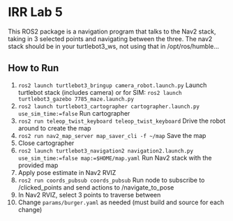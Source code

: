 # IRR Lab 5
This ROS2 package is a navigation program that talks to the Nav2 stack, taking in 3 selected points and navigating between the three. The nav2 stack should be in your turtlebot3_ws, not using that in /opt/ros/humble...

## How to Run
1. `ros2 launch turtlebot3_bringup camera_robot.launch.py` Launch turtlebot stack (includes camera) or for SIM: `ros2 launch turtlebot3_gazebo 7785_maze.launch.py`
2. `ros2 launch turtlebot3_cartographer cartographer.launch.py use_sim_time:=false` Run cartographer
3. `ros2 run teleop_twist_keyboard teleop_twist_keyboard` Drive the robot around to create the map
4. `ros2 run nav2_map_server map_saver_cli -f ~/map` Save the map
5. Close cartographer
6. `ros2 launch turtlebot3_navigation2 navigation2.launch.py use_sim_time:=false map:=$HOME/map.yaml` Run Nav2 stack with the provided map
7. Apply pose estimate in Nav2 RVIZ
8. `ros2 run coords_pubsub coords_pubsub` Run node to subscribe to /clicked_points and send actions to /navigate_to_pose
9. In Nav2 RVIZ, select 3 points to traverse between
10. Change `params/burger.yaml` as needed (must build and source for each change)
